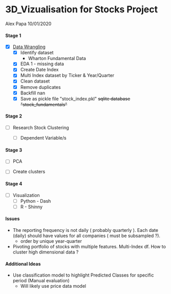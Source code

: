 # 3D_Vizualisation for Stocks Project
Alex Papa 10/01/2020

#### __Stage 1__
- [x] [Data Wrangling](https://github.com/09acp/3D_Viz/blob/master/data_wrangling.ipynb)
  - [x] Identify dataset
    - Wharton Fundamental Data
  - [x] EDA 1 - missing data
  - [x] Create Date Index
  - [x] Multi Index dataset by Ticker & Year/Quarter
  - [x] Clean dataset
  - [x] Remove duplicates
  - [x] Backfill nan
  - [x] Save as pickle file "stock_index.pkl"  ~~sqlite database "stock_fundamentals"~~

#### __Stage 2__
- [ ] Research Stock Clustering
  - [ ] Dependent Variable/s


#### __Stage 3__
- [ ] PCA
- [ ] Create clusters


#### __Stage 4__
- [ ] Visualization
  - [ ] Python - Dash
  - [ ] R - Shinny

#### __Issues__
- The reporting frequency is not daily ( probably quarterly ). Each date (daily) should have values for all companies ( must be subsampled ?).
  - order by unique year-quarter
- Pivoting portfolio of stocks with multiple features. Multi-Index df. How to cluster high dimensional data ?


#### Additional Ideas
- Use classification model to highlight Predicted Classes for specific period
  (Manual evaluation)
    - Will likely use price data model
